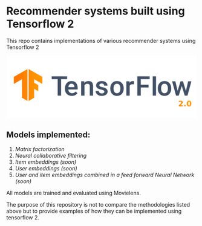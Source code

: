 # Recommender systems built using Tensorflow 2

This repo contains implementations of various recommender systems using Tensorflow 2

![image](tf2recommender/images/tf2.png)

## Models implemented:
1. *Matrix factorization*
2. *Neural collaborative filtering*
3. *Item embeddings (soon)*
4. *User embeddings (soon)*
5. *User and item embeddings combined in a feed forward Neural Network (soon)*

All models are trained and evaluated using Movielens.

The purpose of this repository is not to compare the methodologies listed above but to provide examples of how they can be
implemented using tensorflow 2.
